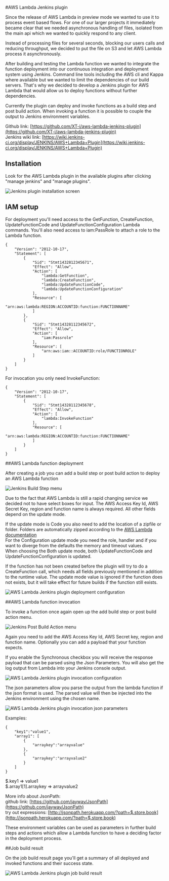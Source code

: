 #AWS Lambda Jenkins plugin

Since the release of AWS Lambda in preview mode we wanted to use it to process event based flows. 
For one of our larger projects it immediately became clear that we needed asynchronous handling of files, isolated from the main api which we wanted to quickly respond to any client.

Instead of processing files for several seconds, blocking our users calls and reducing throughput, we decided to put the file on S3 and let AWS Lambda process it asynchronously.

After building and testing the Lambda function we wanted to integrate the function deployment into our continuous integration and deployment system using Jenkins. Command line tools including the AWS cli and Kappa where available but we wanted to limit the dependencies of our build servers.
That's why we decided to develop a Jenkins plugin for AWS Lambda that would allow us to deploy functions without further dependencies.

Currently the plugin can deploy and invoke functions as a build step and post build action. When invoking a function it is possible to couple the output to Jenkins environment variables.

Github link: [https://github.com/XT-i/aws-lambda-jenkins-plugin](https://github.com/XT-i/aws-lambda-jenkins-plugin)  
Jenkins wiki link: [https://wiki.jenkins-ci.org/display/JENKINS/AWS+Lambda+Plugin](https://wiki.jenkins-ci.org/display/JENKINS/AWS+Lambda+Plugin)

## Installation

Look for the AWS Lambda plugin in the available plugins after clicking "manage jenkins" and "manage plugins".

![Jenkins plugin installation screen](install.jpg)

## IAM setup

For deployment you'll need access to the GetFunction, CreateFunction, UpdateFunctionCode and UpdateFunctionConfiguration Lambda commands.
You'll also need access to iam:PassRole to attach a role to the Lambda function. 

    {
        "Version": "2012-10-17",
        "Statement": [
            {
                "Sid": "Stmt1432812345671",
                "Effect": "Allow",
                "Action": [
                    "lambda:GetFunction",
                    "lambda:CreateFunction",
                    "lambda:UpdateFunctionCode",
                    "lambda:UpdateFunctionConfiguration"
                ],
                "Resource": [
                    "arn:aws:lambda:REGION:ACCOUNTID:function:FUNCTIONNAME"
                ]
            },
            {
                "Sid": "Stmt14328112345672",
                "Effect": "Allow",
                "Action": [
                    "iam:Passrole"
                ],
                "Resource": [
                    "arn:aws:iam::ACCOUNTID:role/FUNCTIONROLE"
                ]
            }
        ]
    }

For invocation you only need InvokeFunction:

    {
        "Version": "2012-10-17",
        "Statement": [
            {
                "Sid": "Stmt14328112345678",
                "Effect": "Allow",
                "Action": [
                    "lambda:InvokeFunction"
                ],
                "Resource": [
                    "arn:aws:lambda:REGION:ACCOUNTID:function:FUNCTIONNAME"
                ]
            }
        ]
    }

##AWS Lambda function deployment

After creating a job you can add a build step or post build action to deploy an AWS Lambda function

![Jenkins Build Step menu](build-step.jpg)

Due to the fact that AWS Lambda is still a rapid changing service we decided not to have select boxes for input.
The AWS Access Key Id, AWS Secret Key, region and function name is always required. All other fields depend on the update mode.

If the update mode is Code you also need to add the location of a zipfile or folder.
Folders are automatically zipped according to the [AWS Lambda documentation](http://docs.aws.amazon.com/lambda/latest/dg/walkthrough-s3-events-adminuser-create-test-function-create-function.html)  
For the Configuration update mode you need the role, handler and if you want to diverge from the defaults the memory and timeout values.  
When choosing the Both update mode, both UpdateFunctionCode and UpdateFunctionConfiguration is updated.

If the function has not been created before the plugin will try to do a CreateFunction call, which needs all fields previously mentioned in addition to the runtime value.
The update mode value is ignored if the function does not exists, but it will take effect for future builds if the function still exists.

![AWS Lambda Jenkins plugin deployment configuration](deploy.jpg)

##AWS Lambda function invocation

To invoke a function once again open up the add build step or post build action menu.

![Jenkins Post Build Action menu](post-build.jpg)

Again you need to add the AWS Access Key Id, AWS Secret key, region and function name. Optionally you can add a payload that your function expects.

If you enable the Synchronous checkbox you will receive the response payload that can be parsed using the Json Parameters.
You will also get the log output from Lambda into your Jenkins console output. 

![AWS Lambda Jenkins plugin invocation configuration](invoke.jpg)

The json parameters allow you parse the output from the lambda function if the json format is used. The parsed value will then be injected into the Jenkins environment using the chosen name.

![AWS Lambda Jenkins plugin invocation json parameters](invoke-json-parameters.jpg)

Examples:

    {
        "key1":"value1",
        "array1": [
            {
                "arraykey":"arrayvalue"
            },
            {
                "arraykey":"arrayvalue2"
            }
        ]
    }
    
$.key1 => value1  
$.array1[1].arraykey => arrayvalue2

More info about JsonPath:  
github link: [https://github.com/jayway/JsonPath](https://github.com/jayway/JsonPath)  
try out expressions: [http://jsonpath.herokuapp.com/?path=$.store.book](http://jsonpath.herokuapp.com/?path=$.store.book)

These environment variables can be used as parameters in further build steps and actions which allow a Lambda function to have a deciding factor in the deployment process.

##Job build result

On the job build result page you'll get a summary of all deployed and invoked functions and their success state.

![AWS Lambda Jenkins plugin job build result](result.jpg)
